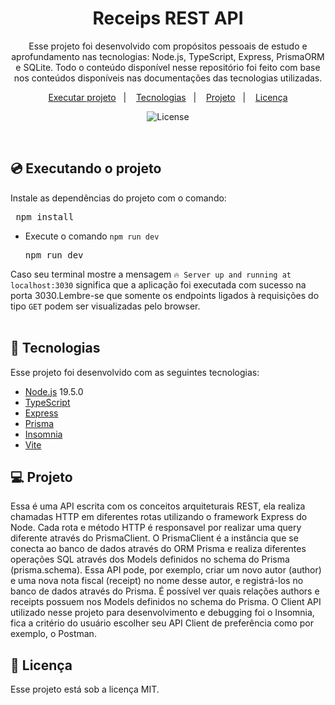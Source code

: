 <h1 align="center"> Receips REST API </h1>

<p align="center">
Esse projeto foi desenvolvido com propósitos pessoais de estudo e aprofundamento nas tecnologias: Node.js, TypeScript, Express, PrismaORM e SQLite.
Todo o conteúdo disponível nesse repositório foi feito com base nos conteúdos disponíveis nas documentações das tecnologias utilizadas.
</p>

<p align="center">
<a href="#executando-o-projeto">Executar projeto</a>&nbsp;&nbsp;&nbsp;|&nbsp;&nbsp;&nbsp;
  <a href="#-tecnologias">Tecnologias</a>&nbsp;&nbsp;&nbsp;|&nbsp;&nbsp;&nbsp;
  <a href="#-projeto">Projeto</a>&nbsp;&nbsp;&nbsp;|&nbsp;&nbsp;&nbsp;
  <a href="#memo-licença">Licença</a>
  
</p>

<p align="center">
  <img alt="License" src="https://img.shields.io/static/v1?label=license&message=MIT&color=49AA26&labelColor=000000">
</p>

<br>

## 💿 Executando o projeto

Instale as dependências do projeto com o comando:

<pre> npm install </pre>


- Execute o comando `npm run dev`

    <pre>npm run dev</pre>

Caso seu terminal mostre a mensagem `🔥 Server up and running at localhost:3030` significa que a aplicação foi executada com sucesso na porta 3030.Lembre-se que somente os endpoints ligados à requisições do tipo `GET` podem ser visualizadas pelo browser.
<br><br>


## 🚀 Tecnologias

Esse projeto foi desenvolvido com as seguintes tecnologias:

- [Node.js](https://nodejs.org/en/) 19.5.0
- [TypeScript](https://www.typescriptlang.org/)
- [Express](https://expressjs.com/)
- [Prisma](https://www.prisma.io/)
- [Insomnia](https://insomnia.rest/)
- [Vite](https://vitejs.dev/)

## 💻 Projeto

Essa é uma API escrita com os conceitos arquiteturais REST, ela realiza chamadas HTTP em diferentes rotas utilizando o framework Express do Node. Cada rota e método
HTTP é responsavel por realizar uma query diferente através do PrismaClient. O PrismaClient é a instância que se conecta ao banco de dados através do ORM Prisma e
realiza diferentes operações SQL através dos Models definidos no schema do Prisma (prisma.schema). Essa API pode, por exemplo, criar um novo autor (author) e uma nova nota fiscal (receipt) no nome desse autor, e registrá-los no banco de dados através do Prisma. É possível ver quais relações authors e receipts possuem nos Models definidos no schema do Prisma. O Client API utilizado nesse projeto para desenvolvimento e debugging foi o Insomnia, fica a critério do usuário escolher seu API Client de preferência como por exemplo, o Postman.

## :memo: Licença

Esse projeto está sob a licença MIT.
